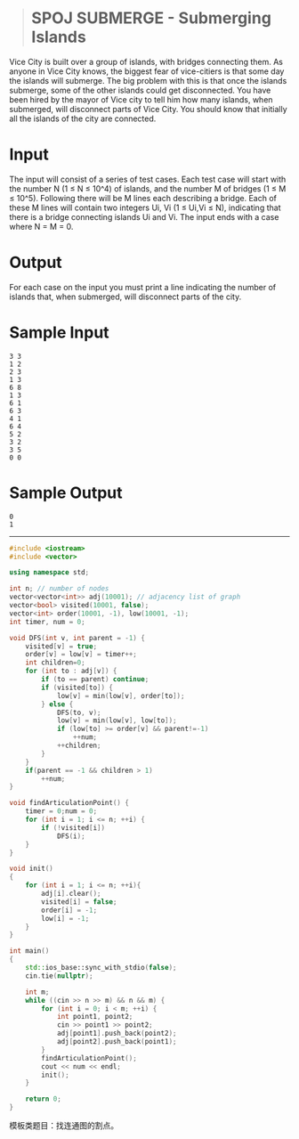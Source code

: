 > # SPOJ SUBMERGE - Submerging Islands

Vice City is built over a group of islands, with bridges connecting them. As anyone in Vice City knows, the biggest fear of vice-citiers is that some day the islands will submerge. The big problem with this is that once the islands submerge, some of the other islands could get disconnected. You have been hired by the mayor of Vice city to tell him how many islands, when submerged, will disconnect parts of Vice City. You should know that initially all the islands of the city are connected.

# Input

The input will consist of a series of test cases. Each test case will start with the number N (1 ≤ N ≤ 10^4) of islands, and the number M of bridges (1 ≤ M ≤ 10^5). Following there will be M lines each describing a bridge. Each of these M lines will contain two integers Ui, Vi (1 ≤ Ui,Vi ≤ N), indicating that there is a bridge connecting islands Ui and Vi. The input ends with a case where N = M = 0.

# Output

For each case on the input you must print a line indicating the number of islands that, when submerged, will disconnect parts of the city.

# Sample Input

```
3 3
1 2
2 3
1 3
6 8
1 3
6 1
6 3
4 1
6 4
5 2
3 2
3 5
0 0
```

# Sample Output

```
0
1
```

---

```c++
#include <iostream>
#include <vector>

using namespace std;

int n; // number of nodes
vector<vector<int>> adj(10001); // adjacency list of graph
vector<bool> visited(10001, false);
vector<int> order(10001, -1), low(10001, -1);
int timer, num = 0;

void DFS(int v, int parent = -1) {
    visited[v] = true;
    order[v] = low[v] = timer++;
    int children=0;
    for (int to : adj[v]) {
        if (to == parent) continue;
        if (visited[to]) {
            low[v] = min(low[v], order[to]);
        } else {
            DFS(to, v);
            low[v] = min(low[v], low[to]);
            if (low[to] >= order[v] && parent!=-1)
                ++num;
            ++children;
        }
    }
    if(parent == -1 && children > 1)
        ++num;
}

void findArticulationPoint() {
    timer = 0;num = 0;
    for (int i = 1; i <= n; ++i) {
        if (!visited[i])
            DFS(i);
    }
}

void init()
{
    for (int i = 1; i <= n; ++i){
        adj[i].clear();
        visited[i] = false;
        order[i] = -1;
        low[i] = -1;
    }
}

int main()
{
    std::ios_base::sync_with_stdio(false);
    cin.tie(nullptr);

    int m;
    while ((cin >> n >> m) && n && m) {
        for (int i = 0; i < m; ++i) {
            int point1, point2;
            cin >> point1 >> point2;
            adj[point1].push_back(point2);
            adj[point2].push_back(point1);
        }
        findArticulationPoint();
        cout << num << endl;
        init();
    }   

    return 0;
}
```

模板类题目：找连通图的割点。